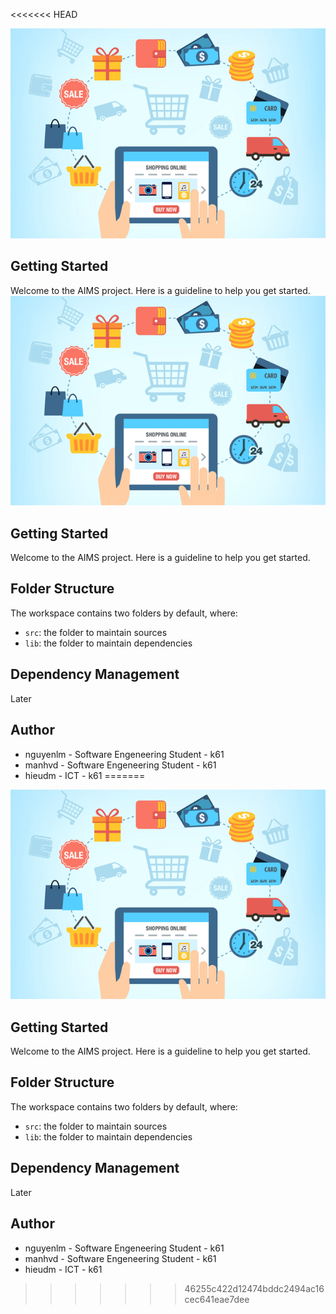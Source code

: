 <<<<<<< HEAD
<p align="center">
  <img src="assets/images/aims_cover_image.png" />
</p>

## Getting Started

Welcome to the AIMS project. Here is a guideline to help you get started.
![AIMS Cover Image](assets/images/aims_cover_image.png)

## Getting Started

Welcome to the AIMS project. Here is a guideline to help you get started.

## Folder Structure

The workspace contains two folders by default, where:

- `src`: the folder to maintain sources
- `lib`: the folder to maintain dependencies

## Dependency Management
Later

## Author
- nguyenlm - Software Engeneering Student - k61
- manhvd   - Software Engeneering Student - k61
- hieudm   - ICT - k61
=======
<p align="center">
  <img src="assets/images/aims_cover_image.png" />
</p>

## Getting Started

Welcome to the AIMS project. Here is a guideline to help you get started.

## Folder Structure

The workspace contains two folders by default, where:

- `src`: the folder to maintain sources
- `lib`: the folder to maintain dependencies

## Dependency Management
Later

## Author
- nguyenlm - Software Engeneering Student - k61
- manhvd   - Software Engeneering Student - k61
- hieudm   - ICT - k61
>>>>>>> 46255c422d12474bddc2494ac16cec641eae7dee
